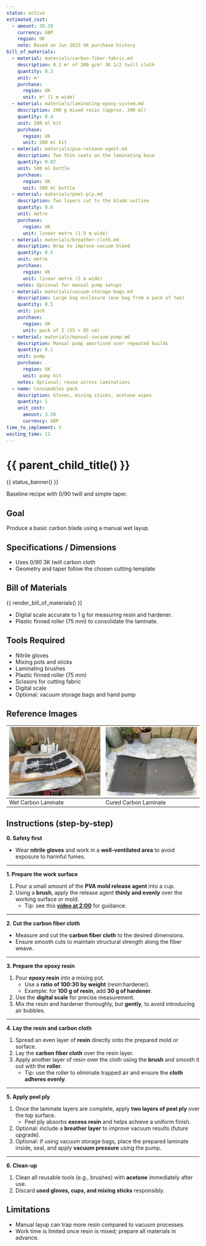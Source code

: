 ```yaml
---
status: active
estimated_cost:
  - amount: 38.29
    currency: GBP
    region: UK
    note: Based on Jun 2025 UK purchase history
bill_of_materials:
  - material: materials/carbon-fiber-fabric.md
    description: 0.3 m² of 200 g/m² 3K 2/2 twill cloth
    quantity: 0.3
    unit: m²
    purchase:
      region: UK
      unit: m² (1 m wide)
  - material: materials/laminating-epoxy-system.md
    description: 200 g mixed resin (approx. 200 ml)
    quantity: 0.4
    unit: 500 ml kit
    purchase:
      region: UK
      unit: 500 ml kit
  - material: materials/pva-release-agent.md
    description: Two thin coats on the laminating base
    quantity: 0.07
    unit: 500 ml bottle
    purchase:
      region: UK
      unit: 500 ml bottle
  - material: materials/peel-ply.md
    description: Two layers cut to the blade outline
    quantity: 0.6
    unit: metre
    purchase:
      region: UK
      unit: linear metre (1.5 m wide)
  - material: materials/breather-cloth.md
    description: Wrap to improve vacuum bleed
    quantity: 0.5
    unit: metre
    purchase:
      region: UK
      unit: linear metre (1 m wide)
    notes: Optional for manual pump setups
  - material: materials/vacuum-storage-bags.md
    description: Large bag enclosure (one bag from a pack of two)
    quantity: 0.5
    unit: pack
    purchase:
      region: UK
      unit: pack of 2 (55 × 85 cm)
  - material: materials/manual-vacuum-pump.md
    description: Manual pump amortised over repeated builds
    quantity: 0.1
    unit: pump
    purchase:
      region: UK
      unit: pump kit
    notes: Optional; reuse across laminations
  - name: Consumables pack
    description: Gloves, mixing sticks, acetone wipes
    quantity: 1
    unit_cost:
      amount: 3.50
      currency: GBP
time_to_implement: 3
waiting_time: 12
---
```

# {{ parent_child_title() }}
{{ status_banner() }}

Baseline recipe with 0/90 twill and simple taper.

## Goal
Produce a basic carbon blade using a manual wet layup.

## Specifications / Dimensions
- Uses 0/90 3K twill carbon cloth
- Geometry and taper follow the chosen cutting template

## Bill of Materials

{{ render_bill_of_materials() }}

- Digital scale accurate to 1 g for measuring resin and hardener.
- Plastic finned roller (75 mm) to consolidate the laminate.

## Tools Required
- Nitrile gloves
- Mixing pots and sticks
- Laminating brushes
- Plastic finned roller (75 mm)
- Scissors for cutting fabric
- Digital scale
- Optional: vacuum storage bags and hand pump

## Reference Images

| ![Wet Carbon Laminate](sf_laminate_wet.jpeg) | ![Cured Carbon Laminate  ](sf_laminate_cured.jpeg) |
|-------------------------------------------|--------------------------------------------------|
| Wet Carbon Laminate                       | Cured Carbon Laminate                       |


## Instructions (step-by-step)

**0. Safety first**

- Wear **nitrile gloves** and work in a **well-ventilated area** to avoid exposure to harmful fumes.

---

**1. Prepare the work surface**

1. Pour a small amount of the **PVA mold release agent** into a cup.
2. Using a **brush**, apply the release agent **thinly and evenly** over the working surface or mold.
   - Tip: see this **[video at 2:00](https://youtu.be/neh6zDt7vD8?si=0ocFH4VtYBHPhHzH)** for guidance.

---

**2. Cut the carbon fiber cloth**

- Measure and cut the **carbon fiber cloth** to the desired dimensions.
- Ensure smooth cuts to maintain structural strength along the fiber weave.

---

**3. Prepare the epoxy resin**

1. Pour **epoxy resin** into a mixing pot.
   - Use a **ratio of 100:30 by weight** (resin:hardener).
   - Example: for **100 g of resin**, add **30 g of hardener**.
2. Use the **digital scale** for precise measurement.
3. Mix the resin and hardener thoroughly, but **gently**, to avoid introducing air bubbles.

---

**4. Lay the resin and carbon cloth**

1. Spread an even layer of **resin** directly onto the prepared mold or surface.
2. Lay the **carbon fiber cloth** over the resin layer.
3. Apply another layer of resin over the cloth using the **brush** and smooth it out with the **roller**.
   - Tip: use the roller to eliminate trapped air and ensure the **cloth adheres evenly**.

---

**5. Apply peel ply**

1. Once the laminate layers are complete, apply **two layers of peel ply** over the top surface.
   - Peel ply absorbs **excess resin** and helps achieve a uniform finish.
2. Optional: include a **breather layer** to improve vacuum results (future upgrade).
3. Optional: if using vacuum storage bags, place the prepared laminate inside, seal, and apply **vacuum pressure** using the pump.

---

**6. Clean-up**

1. Clean all reusable tools (e.g., brushes) with **acetone** immediately after use.
2. Discard **used gloves, cups, and mixing sticks** responsibly.

## Limitations
- Manual layup can trap more resin compared to vacuum processes.
- Work time is limited once resin is mixed; prepare all materials in advance.
